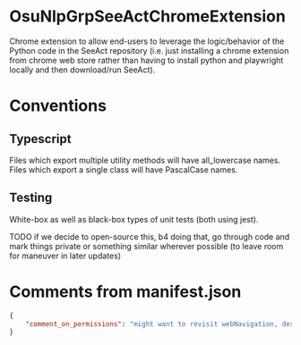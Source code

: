 # OsuNlpGrpSeeActChromeExtension

Chrome extension to allow end-users to leverage the logic/behavior of the Python code in the SeeAct repository (i.e.
just installing a chrome extension from chrome web store rather than having to install python and playwright locally and
then download/run SeeAct).

# Conventions

## Typescript

Files which export multiple utility methods will have all_lowercase names. Files which export a single class will have
PascalCase names.

## Testing

White-box as well as black-box types of unit tests (both using jest).

TODO if we decide to open-source this, b4 doing that, go through code and mark things private or something similar
wherever possible (to leave room for maneuver in later updates)

# Comments from manifest.json

```json
{
    "comment_on_permissions": "might want to revisit webNavigation, desktopCapture, sidePanel, storage (e.g. will need storage if given requirement for actual persistence of logs, but that might possibly open a whole can of worms in terms of user data/PII/privacy)"
}
```